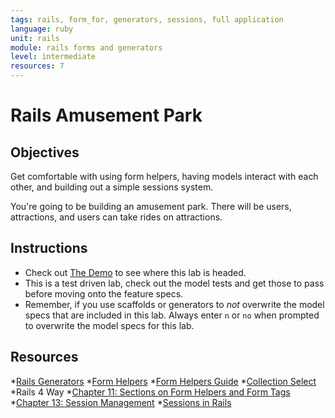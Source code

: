```yaml
---
tags: rails, form_for, generators, sessions, full application
language: ruby
unit: rails
module: rails forms and generators
level: intermediate
resources: 7
---
```


# Rails Amusement Park

## Objectives

Get comfortable with using form helpers, having models interact with each other, and building out a simple sessions system.

You're going to be building an amusement park. There will be users, attractions, and users can take rides on attractions. 

## Instructions

* Check out [The Demo](http://amusement-park.herokuapp.com/) to see where this lab is headed.
* This is a test driven lab, check out the model tests and get those to pass before moving onto the feature specs.
* Remember, if you use scaffolds or generators to <em>not</em> overwrite the model specs that are included in this lab. Always enter `n` or `no` when prompted to overwrite the model specs for this lab.

## Resources

*[Rails Generators](http://guides.rubyonrails.org/generators.html)
*[Form Helpers](http://api.rubyonrails.org/classes/ActionView/Helpers/FormHelper.html)
*[Form Helpers Guide](http://guides.rubyonrails.org/form_helpers.html)
*[Collection Select](http://stackoverflow.com/questions/8907867/can-someone-explain-collection-select-to-me-in-clear-simple-terms)
*Rails 4 Way
  *[Chapter 11: Sections on Form Helpers and Form Tags](http://beta-library.herokuapp.com/books/the-rails-4-way#page=356)
  *[Chapter 13: Session Management](http://beta-library.herokuapp.com/books/the-rails-4-way#page=445)
*[Sessions in Rails](http://guides.rubyonrails.org/security.html#sessions)
